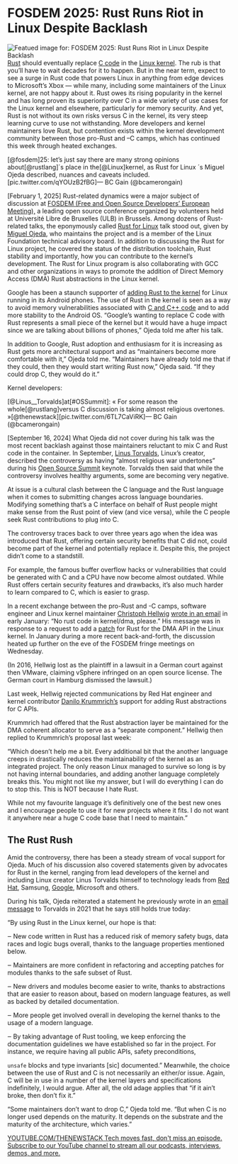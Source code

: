 # FOSDEM 2025: Rust Runs Riot in Linux Despite Backlash
![Featued image for: FOSDEM 2025: Rust Runs Riot in Linux Despite Backlash](https://cdn.thenewstack.io/media/2025/02/1d3d9a33-img_9596-1-1-1024x683.png)
[Rust](https://thenewstack.io/big-moments-in-rust-2024/) should eventually replace [C code](https://thenewstack.io/the-obfuscated-c-code-competition-returns/) in the [Linux kernel](https://thenewstack.io/rust-in-the-linux-kernel/). The rub is that you’ll have to wait decades for it to happen. But in the near term, expect to see a surge in Rust code that powers Linux in anything from edge devices to Microsoft’s Xbox — while many, including some maintainers of the Linux kernel, are not happy about it.
Rust owes its rising popularity in the kernel and has long proven its superiority over C in a wide variety of use cases for the Linux kernel and elsewhere, particularly for memory security. And yet, Rust is not without its own risks versus C in the kernel, its very steep learning curve to use not withstanding. More developers and kernel maintainers love Rust, but contention exists within the kernel development community between those pro-Rust and –C camps, which has continued this week through heated exchanges.


[@fosdem]25: let’s just say there are many strong opinions about[@rustlang]´s place in the[@Linux]kernel, as Rust for Linux ´s Miguel Ojeda described, nuances and caveats included.[pic.twitter.com/qYOUzB2fBG]— BC Gain (@bcamerongain)

[February 1, 2025]
Rust-related dynamics were a major subject of discussion at [FOSDEM (Free and Open Source Developers’ European Meeting),](https://fosdem.org/) a leading open source conference organized by volunteers held at Université Libre de Bruxelles (ULB) in Brussels. Among dozens of Rust-related talks, the eponymously called [Rust for Linux](https://rust-for-linux.com/) talk stood out, given by [Miguel Ojeda,](https://www.linkedin.com/in/ojedamiguel/?originalSubdomain=es) who maintains the project and is a member of the Linux Foundation technical advisory board. In addition to discussing the Rust for Linux project, he covered the status of the distribution toolchain, Rust stability and importantly, how you can contribute to the kernel’s development. The Rust for Linux program is also collaborating with GCC and other organizations in ways to promote the addition of Direct Memory Access (DMA) Rust abstractions in the Linux kernel.

Google has been a staunch supporter of [adding Rust to the kernel](https://thenewstack.io/rust-in-the-linux-kernel/) for Linux running in its Android phones. The use of Rust in the kernel is seen as a way to avoid memory vulnerabilities associated with [C and C++ code](https://thenewstack.io/feds-critical-software-must-drop-c-c-by-2026-or-face-risk/) and to add more stability to the Android OS. “Google’s wanting to replace C code with Rust represents a small piece of the kernel but it would have a huge impact since we are talking about billions of phones,” Ojeda told me after his talk.

In addition to Google, Rust adoption and enthusiasm for it is increasing as Rust gets more architectural support and as “maintainers become more comfortable with it,” Ojeda told me. “Maintainers have already told me that if they could, then they would start writing Rust now,” Ojeda said. “If they could drop C, they would do it.”

Kernel developers:

[@Linus__Torvalds]at[#OSSummit]: « For some reason the whole[@rustlang]versus C discussion is taking almost religious overtones. »[@thenewstack][pic.twitter.com/6TL7CaViRK]— BC Gain (@bcamerongain)

[September 16, 2024]
What Ojeda did not cover during his talk was the most recent backlash against those maintainers reluctant to mix C and Rust code in the container. In September, [Linus Torvalds](https://www.linkedin.com/in/linustorvalds/), Linux’s creator, described the controversy as having “almost religious war undertones” during his [Open Source Summit](https://events.linuxfoundation.org/open-source-summit-europe/) keynote. Torvalds then said that while the controversy involves healthy arguments, some are becoming very negative.

At issue is a cultural clash between the C language and the Rust language when it comes to submitting changes across language boundaries. Modifying something that’s a C interface on behalf of Rust people might make sense from the Rust point of view (and vice versa), while the C people seek Rust contributions to plug into C.

The controversy traces back to over three years ago when the idea was introduced that Rust, offering certain security benefits that C did not, could become part of the kernel and potentially replace it. Despite this, the project didn’t come to a standstill.

For example, the famous buffer overflow hacks or vulnerabilities that could be generated with C and a CPU have now become almost outdated. While Rust offers certain security features and drawbacks, it’s also much harder to learn compared to C, which is easier to grasp.

In a recent exchange between the pro-Rust and -C camps, software engineer and Linux kernel maintainer [Christoph Hellwig](https://ostconf.com/en/materials/2307) [wrote in an email](https://lore.kernel.org/rust-for-linux/2b9b75d1-eb8e-494a-b05f-59f75c92e6ae@marcan.st/T/) in early January: “No rust code in kernel/dma, please.” His message was in response to a request to add a [patch](https://lore.kernel.org/rust-for-linux/20250108122825.136021-3-abdiel.janulgue@gmail.com/#r) for Rust for the DMA API in the Linux kernel. In January during a more recent back-and-forth, the discussion heated up further on the eve of the FOSDEM fringe meetings on Wednesday.

(In 2016, Hellwig lost as the plaintiff in a lawsuit in a German court against then VMware, claiming vSphere infringed on an open source license. The German court in Hamburg dismissed the lawsuit.)

Last week, Hellwig rejected communications by Red Hat engineer and kernel contributor [Danilo Krummrich’s](https://de.linkedin.com/in/danilo-krummrich-796885153) support for adding Rust abstractions for C APIs.

Krummrich had offered that the Rust abstraction layer be maintained for the DMA coherent allocator to serve as a “separate component.” Hellwig then replied to Krummrich’s proposal last week:

“Which doesn’t help me a bit. Every additional bit that the another language creeps in drastically reduces the maintainability of the kernel as an integrated project. The only reason Linux managed to survive so long is by not having internal boundaries, and adding another language completely breaks this. You might not like my answer, but I will do everything I can do to stop this. This is NOT because I hate Rust.

While not my favourite language it’s definitively one of the best new ones and I encourage people to use it for new projects where it fits. I do not want it anywhere near a huge C code base that I need to maintain.”
## The Rust Rush
Amid the controversy, there has been a steady stream of vocal support for Ojeda. Much of his discussion also covered statements given by advocates for Rust in the kernel, ranging from lead developers of the kernel and including Linux creator Linus Torvalds himself to technology leads from [Red Hat](https://www.openshift.com/try?utm_content=inline+mention), Samsung, [Google](https://cloud.google.com/?utm_content=inline+mention), Microsoft and others.

During his talk, Ojeda reiterated a statement he previously wrote in an [email message](https://lore.kernel.org/lkml/20210414184604.23473-1-ojeda@kernel.org/) to Torvalds in 2021 that he says still holds true today:

“By using Rust in the Linux kernel, our hope is that:

‒ New code written in Rust has a reduced risk of memory safety bugs, data races and logic bugs overall, thanks to the language properties mentioned below.

‒ Maintainers are more confident in refactoring and accepting patches for modules thanks to the safe subset of Rust.

‒ New drivers and modules become easier to write, thanks to abstractions that are easier to reason about, based on modern language features, as well as backed by detailed documentation.

‒ More people get involved overall in developing the kernel thanks to the usage of a modern language.

‒ By taking advantage of Rust tooling, we keep enforcing the documentation guidelines we have established so far in the project. For instance, we require having all public APIs, safety preconditions,

`unsafe`
blocks and type invariants [sic] documented.”
Meanwhile, the choice between the use of Rust and C is not necessarily an either/or issue. Again, C will be in use in a number of the kernel layers and specifications indefinitely, I would argue. After all, the old adage applies that “if it ain’t broke, then don’t fix it.”

“Some maintainers don’t want to drop C,” Ojeda told me. “But when C is no longer used depends on the maturity. It depends on the substrate and the maturity of the architecture, which varies.”

[
YOUTUBE.COM/THENEWSTACK
Tech moves fast, don't miss an episode. Subscribe to our YouTube
channel to stream all our podcasts, interviews, demos, and more.
](https://youtube.com/thenewstack?sub_confirmation=1)